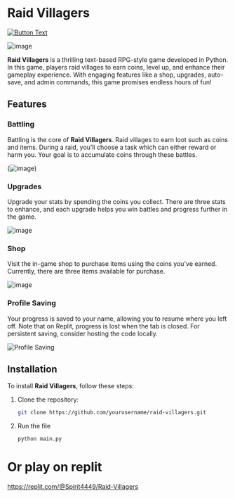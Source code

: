 # Raid Villagers
[![Button Text](https://img.shields.io/badge/Play-Replit-red.svg?logo=data:image/svg%2bxml;base64,PHN2ZyB4bWxucz0iaHR0cDovL3d3dy53My5vcmcvMjAwMC9zdmciIHZlcnNpb249IjEiIHdpZHRoPSI2MDAiIGhlaWdodD0iNjAwIj48cGF0aCBkPSJNMTI5IDExMWMtNTUgNC05MyA2Ni05MyA3OEwwIDM5OGMtMiA3MCAzNiA5MiA2OSA5MWgxYzc5IDAgODctNTcgMTMwLTEyOGgyMDFjNDMgNzEgNTAgMTI4IDEyOSAxMjhoMWMzMyAxIDcxLTIxIDY5LTkxbC0zNi0yMDljMC0xMi00MC03OC05OC03OGgtMTBjLTYzIDAtOTIgMzUtOTIgNDJIMjM2YzAtNy0yOS00Mi05Mi00MmgtMTV6IiBmaWxsPSIjZmZmIi8+PC9zdmc+)](https://example.com)

![image](https://github.com/user-attachments/assets/4d91d186-a890-4e69-aaa6-01bcc7a3681d)

**Raid Villagers** is a thrilling text-based RPG-style game developed in Python. In this game, players raid villages to earn coins, level up, and enhance their gameplay experience. With engaging features like a shop, upgrades, auto-save, and admin commands, this game promises endless hours of fun!

## Features

### Battling
Battling is the core of **Raid Villagers**. Raid villages to earn loot such as coins and items. During a raid, you’ll choose a task which can either reward or harm you. Your goal is to accumulate coins through these battles.

(![image](https://github.com/user-attachments/assets/56170376-c37f-4fc8-b92a-2da14a984b5a))  <!-- Replace with actual image -->

### Upgrades
Upgrade your stats by spending the coins you collect. There are three stats to enhance, and each upgrade helps you win battles and progress further in the game.

![image](https://github.com/user-attachments/assets/e3244d7d-1f39-458b-a5fa-91887b559388)


### Shop
Visit the in-game shop to purchase items using the coins you've earned. Currently, there are three items available for purchase.

![image](https://github.com/user-attachments/assets/079a5f12-2415-4e21-9d94-781ffe946b8d)

### Profile Saving
Your progress is saved to your name, allowing you to resume where you left off. Note that on Replit, progress is lost when the tab is closed. For persistent saving, consider hosting the code locally.

![Profile Saving](https://example.com/profile-saving.png)  <!-- Replace with actual image -->

## Installation

To install **Raid Villagers**, follow these steps:

1. Clone the repository:
   ```bash
   git clone https://github.com/yourusername/raid-villagers.git

2. Run the file
   ```bash
   python main.py


# Or play on replit
https://replit.com/@Spirit4449/Raid-Villagers
  
